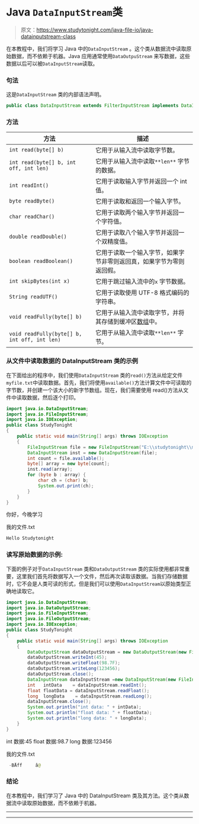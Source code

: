 # Java `DataInputStream`类

> 原文：<https://www.studytonight.com/java-file-io/java-datainputstream-class>

在本教程中，我们将学习 Java 中的`DataInputStream` 。这个类从数据流中读取原始数据，而不依赖于机器。Java 应用通常使用`DataOutpuStream` 来写数据，这些数据以后可以被`DataInputStream`读取。

### 句法

这是`DataInputStream` 类的内部语法声明。

```java
public class DataInputStream extends FilterInputStream implements DataInput 
```

### 方法

| 方法 | 描述 |
| --- | --- |
| `int read(byte[] b)` | 它用于从输入流中读取字节数。 |
| `int read(byte[] b, int off, int len)` | 它用于从输入流中读取`**len**` 字节的数据。 |
| `int readInt()` | 它用于读取输入字节并返回一个 int 值。 |
| `byte readByte()` | 它用于读取和返回一个输入字节。 |
| `char readChar()` | 它用于读取两个输入字节并返回一个字符值。 |
| `double readDouble()` | 它用于读取八个输入字节并返回一个双精度值。 |
| `boolean readBoolean()` | 它用于读取一个输入字节，如果字节非零则返回真，如果字节为零则返回假。 |
| `int skipBytes(int x)` | 它用于跳过输入流中的`x` 字节数据。 |
| `String readUTF()` | 它用于读取使用 UTF-8 格式编码的字符串。 |
| `void readFully(byte[] b)` | 它用于从输入流中读取字节，并将其存储到缓冲区[数组](https://www.javatpoint.com/array-in-java)中。 |
| `void readFully(byte[] b, int off, int len)` | 它用于从输入流中读取`**len**` 字节。 |

### 从文件中读取数据的 DataInputStream 类的示例

在下面给出的程序中，我们使用`DataInputStream` 类的`read()`方法从给定文件`myfile.txt`中读取数据。首先，我们将使用`available()`方法计算文件中可读取的字节数，并创建一个该大小的新字节数组。现在，我们需要使用 read()方法从文件中读取数据，然后逐个打印。

```java
import java.io.DataInputStream;
import java.io.FileInputStream;
import java.io.IOException;
public class StudyTonight 
{
	public static void main(String[] args) throws IOException 
	{ 
		FileInputStream file = new FileInputStream("E:\\studytonight\\myfile.txt");  
		DataInputStream inst = new DataInputStream(file);  
		int count = file.available();  
		byte[] array = new byte[count];  
		inst.read(array);  
		for (byte b : array) {  
			char ch = (char) b;  
			System.out.print(ch);  
		}  
	}  
}
```

你好，今晚学习

我的文件.txt

```java
Hello Studytonight
```

### 读写原始数据的示例:

下面的例子对于`DataInputStream` 类和`DataOutputStream` 类的实际使用都非常重要，这里我们首先将数据写入一个文件，然后再次读取该数据。当我们存储数据时，它不会是人类可读的形式，但是我们可以使用`DataInputStream`以原始类型正确地读取它。

```java
import java.io.DataInputStream;
import java.io.DataOutputStream;
import java.io.FileInputStream;
import java.io.FileOutputStream;
import java.io.IOException;
public class StudyTonight 
{
	public static void main(String[] args) throws IOException 
	{ 
		DataOutputStream dataOutputStream =	new DataOutputStream(new FileOutputStream("E:\\studytonight\\myfile.txt"));
		dataOutputStream.writeInt(45);
		dataOutputStream.writeFloat(98.7F);
		dataOutputStream.writeLong(123456);
		dataOutputStream.close();
		DataInputStream dataInputStream =new DataInputStream(new FileInputStream("E:\\studytonight\\myfile.txt"));
		int   intData    = dataInputStream.readInt();
		float floatData = dataInputStream.readFloat();
		long  longData    = dataInputStream.readLong();
		dataInputStream.close();
		System.out.println("int data: " + intData);
		System.out.println("float data: " + floatData);
		System.out.println("long data: " + longData);
	}  
}
```

int 数据:45
float 数据:98.7
long 数据:123456

我的文件.txt

```java
 -BÅff     â@
```

### 结论

在本教程中，我们学习了 Java 中的 DataInputStream 类及其方法。这个类从数据流中读取原始数据，而不依赖于机器。

* * *

* * *